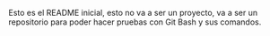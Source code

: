 Esto es el README inicial, esto no va a ser un proyecto, va a ser un repositorio para poder hacer pruebas con Git Bash y sus comandos.